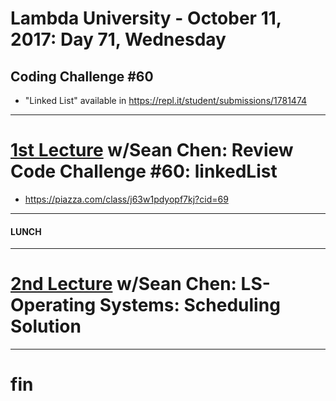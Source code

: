 # Lambda University - October 11, 2017: Day 71, Wednesday
## Coding Challenge #60
- "Linked List" available in https://repl.it/student/submissions/1781474
***
# [1st Lecture](https://youtu.be/mX9VubqAujE) w/Sean Chen: Review Code Challenge #60: linkedList
- https://piazza.com/class/j63w1pdyopf7kj?cid=69

***
#### LUNCH
***
# [2nd Lecture](https://youtu.be/gqUORqHMJ3Y) w/Sean Chen: LS-Operating Systems: Scheduling Solution
***
# fin
